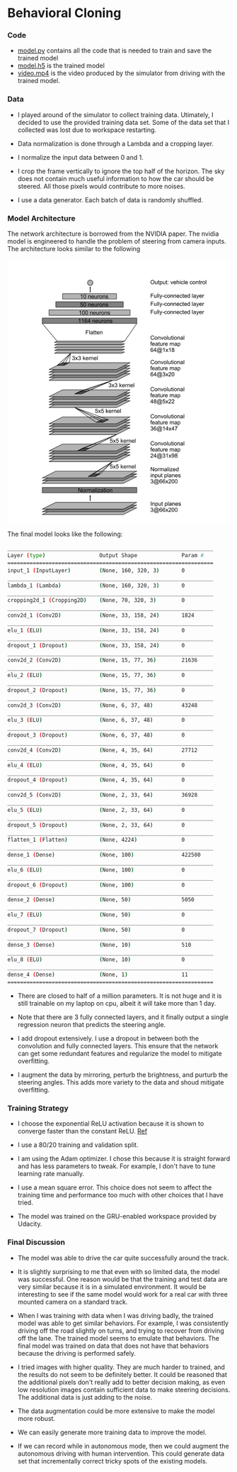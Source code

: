 # **Behavioral Cloning** 


### Code 

- [model.py](./model.py) contains all the code that is needed to train and save the trained model
- [model.h5](./model.h5) is the trained model
- [video.mp4](./video.mp4) is the video produced by the simulator from driving with the trained model. 

### Data 

- I played around of the simulator to collect training data. Utimately, I decided to use 
  the provided training data set. Some of the data set that I collected was lost due to
  workspace restarting. 

- Data normalization is done through a Lambda and a cropping layer.

- I normalize the input data between 0 and 1. 

- I crop the frame vertically to ignore the top half of the horizon. The sky does not
contain much useful information to how the car should be steered. All those pixels would
contribute to more noises.

- I use a data generator. Each batch of data is randomly shuffled. 


### Model Architecture

The network architecture is borrowed from the NVIDIA paper. The nvidia model is engineered to
handle the problem of steering from camera inputs. The architecture looks similar to the following 

![nvidia architecture_image](./images/nvidia_paper.png) 

The final model looks like the following:

```bash
_________________________________________________________________
Layer (type)                 Output Shape              Param #
=================================================================
input_1 (InputLayer)         (None, 160, 320, 3)       0
_________________________________________________________________
lambda_1 (Lambda)            (None, 160, 320, 3)       0
_________________________________________________________________
cropping2d_1 (Cropping2D)    (None, 70, 320, 3)        0
_________________________________________________________________
conv2d_1 (Conv2D)            (None, 33, 158, 24)       1824
_________________________________________________________________
elu_1 (ELU)                  (None, 33, 158, 24)       0
_________________________________________________________________
dropout_1 (Dropout)          (None, 33, 158, 24)       0
_________________________________________________________________
conv2d_2 (Conv2D)            (None, 15, 77, 36)        21636
_________________________________________________________________
elu_2 (ELU)                  (None, 15, 77, 36)        0
_________________________________________________________________
dropout_2 (Dropout)          (None, 15, 77, 36)        0
_________________________________________________________________
conv2d_3 (Conv2D)            (None, 6, 37, 48)         43248
_________________________________________________________________
elu_3 (ELU)                  (None, 6, 37, 48)         0
_________________________________________________________________
dropout_3 (Dropout)          (None, 6, 37, 48)         0
_________________________________________________________________
conv2d_4 (Conv2D)            (None, 4, 35, 64)         27712
_________________________________________________________________
elu_4 (ELU)                  (None, 4, 35, 64)         0
_________________________________________________________________
dropout_4 (Dropout)          (None, 4, 35, 64)         0
_________________________________________________________________
conv2d_5 (Conv2D)            (None, 2, 33, 64)         36928
_________________________________________________________________
elu_5 (ELU)                  (None, 2, 33, 64)         0
_________________________________________________________________
dropout_5 (Dropout)          (None, 2, 33, 64)         0
_________________________________________________________________
flatten_1 (Flatten)          (None, 4224)              0
_________________________________________________________________
dense_1 (Dense)              (None, 100)               422500
_________________________________________________________________
elu_6 (ELU)                  (None, 100)               0
_________________________________________________________________
dropout_6 (Dropout)          (None, 100)               0
_________________________________________________________________
dense_2 (Dense)              (None, 50)                5050
_________________________________________________________________
elu_7 (ELU)                  (None, 50)                0
_________________________________________________________________
dropout_7 (Dropout)          (None, 50)                0
_________________________________________________________________
dense_3 (Dense)              (None, 10)                510
_________________________________________________________________
elu_8 (ELU)                  (None, 10)                0
_________________________________________________________________
dense_4 (Dense)              (None, 1)                 11
=================================================================

```
- There are closed to half of a million parameters. It is not huge and it is still trainable on my
  laptop on cpu, albeit it will take more than 1 day.
 
- Note that there are 3 fully connected layers, and it finally output a
  single regression neuron that predicts the steering angle.

- I add dropout extensively. I use a dropout in between both the convolution and 
  fully connected layers. This ensure that the network can get some redundant 
  features and regularize the model to mitigate overfitting.
  
- I augment the data by mirroring, perturb the brightness, and purturb the steering angles.
  This adds more variety to the data and shoud mitigate overfitting.   

### Training Strategy

- I choose the exponential ReLU activation because it is shown to converge faster 
than the constant ReLU. [Ref](https://ml-cheatsheet.readthedocs.io/en/latest/activation_functions.html#elu.)

- I use a 80/20 training and validation split.

- I am using the Adam optimizer. I chose this because it is straight forward and 
  has less parameters to tweak. For example, I don't have to tune learning rate manually.
  
- I use a mean square error. This choice does not seem to affect the training time and performance
  too much with other choices that I have tried.
 
- The model was trained on the GRU-enabled workspace provided by Udacity.


### Final Discussion
- The model was able to drive the car quite successfully around the track.

- It is slightly surprising to me that even with so limited data, the model was 
  successful. One reason would be that the training and test data are very similar because
  it is in a simulated environment. It would be interesting to see if the same model would work
  for a real car with three mounted camera on a standard track. 
  
- When I was training with data when I was driving badly, the trained model was able to get 
  similar behaviors. For example, I was consistently driving off the road slightly on turns, 
  and trying to recover from driving off the lane. The trained model seems to emulate that behaviors.
  The final model was trained on data that does not have that behaviors because the driving
  is performed safely.  

- I tried images with higher quality. They are much harder to trained, and the results do not seem
  to be definitely better. It could be reasoned that the additional pixels don't really add to 
  better decision making, as even low resolution images contain sufficient data to make steering
  decisions. The additional data is just adding to the noise.

- The data augmentation could be more extensive to make the model more robust.

- We can easily generate more training data to improve the model.

- If we can record while in autonomous mode, then we could augment the autonomous driving 
  with human intervention. This could generate data set that incrementally correct tricky spots of
  the existing models.
